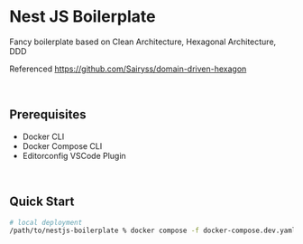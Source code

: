 # Nest JS Boilerplate

Fancy boilerplate based on Clean Architecture, Hexagonal Architecture, DDD

Referenced https://github.com/Sairyss/domain-driven-hexagon

<br/>

## Prerequisites

- Docker CLI
- Docker Compose CLI
- Editorconfig VSCode Plugin

<br/>

## Quick Start

```bash
# local deployment
/path/to/nestjs-boilerplate % docker compose -f docker-compose.dev.yaml up -d

```
